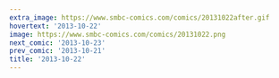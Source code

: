 ```yaml
---
extra_image: https://www.smbc-comics.com/comics/20131022after.gif
hovertext: '2013-10-22'
image: https://www.smbc-comics.com/comics/20131022.png
next_comic: '2013-10-23'
prev_comic: '2013-10-21'
title: '2013-10-22'
---
```


